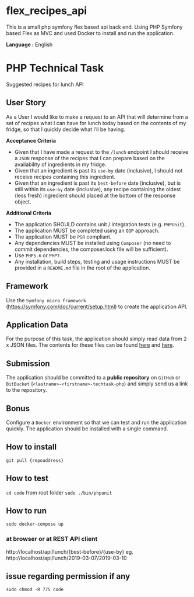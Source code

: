 # flex_recipes_api
This is a small php symfony flex based api back end. Using PHP Symfony based Flex as MVC and used Docker to install and run the application.

__Language :__ English 

# PHP Technical Task
Suggested recipes for lunch API

## User Story
As a User I would like to make a request to an API that will determine from a set of recipes what I can have for lunch today based on the contents of my fridge, so that I quickly decide what I’ll be having.

__Acceptance Criteria__
- Given that I have made a request to the `/lunch` endpoint I should receive a `JSON` response of the recipes 
that I can prepare based on the availability of ingredients in my fridge.
- Given that an ingredient is past its `use-by` date (inclusive), I should not receive recipes containing this ingredient.
- Given that an ingredient is past its `best-before` date (inclusive), but is still within its `use-by` date (inclusive), any recipe containing the oldest (less fresh) ingredient should placed at the bottom of the response object.

__Additional Criteria__
- The application SHOULD contains unit / integration tests (e.g. `PHPUnit`).
- The application MUST be completed using an `OOP` approach.
- The application MUST be `PSR` compliant.
- Any dependencies MUST be installed using `Composer` (no need to commit dependencies, the
composer.lock file will be sufficient).
- Use `PHP5.6` or `PHP7`.
- Any installation, build steps, testing and usage instructions MUST be provided in a `README.md` file in the root of the application.

## Framework
Use the `Symfony micro framework` (https://symfony.com/doc/current/setup.html) to create the application API. 

## Application Data
For the purpose of this task, the application should simply read data from 2 x JSON files. The contents for these files can be found [here](src/App/Ingredient/data.json) and [here](src/App/Recipe/data.json).
 
## Submission
The application should be committed to a __public repository__ on `GitHub` or `BitBucket` (`<lastname>-<firstname>-techtask-php`) and simply send us a link to the repository.

## Bonus
Configure a `Docker` environment so that we can test and run the application quickly. The application should be installed with a single command.

## How to install
`git pull {repoaddress}`

## How to test
`cd code` from root folder
`sudo ./bin/phpunit`

## How to run
`sudo docker-compose up`

### at browser or at REST API client
http://localhost/api/lunch/{best-before}/{use-by}
eg. http://localhost/api/lunch/2019-03-07/2019-03-10

## issue regarding permission if any
`sudo chmod -R 775 code`
